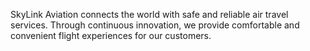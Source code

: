 SkyLink Aviation connects the world with safe and reliable air travel services. Through continuous innovation, we provide comfortable and convenient flight experiences for our customers.
